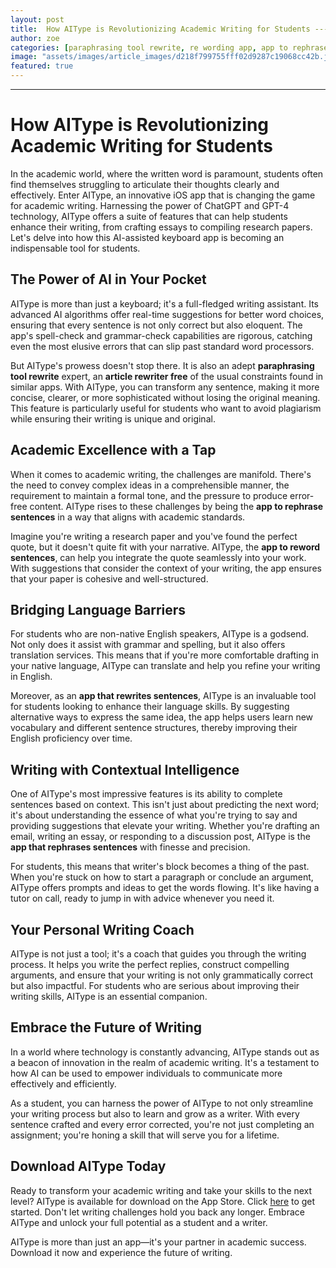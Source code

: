 ```yaml
---
layout: post
title:  How AIType is Revolutionizing Academic Writing for Students --- Illustrate how the app benefits students in academic writing tasks, from essays to research papers.
author: zoe
categories: [paraphrasing tool rewrite, re wording app, app to rephrase sentences, article rewriter free, app to reword sentences, app that rewrites sentences, app that rephrases sentences]
image: "assets/images/article_images/d218f799755fff02d9287c19068cc42b.jpg"
featured: true
---
```


---

# How AIType is Revolutionizing Academic Writing for Students

In the academic world, where the written word is paramount, students often find themselves struggling to articulate their thoughts clearly and effectively. Enter AIType, an innovative iOS app that is changing the game for academic writing. Harnessing the power of ChatGPT and GPT-4 technology, AIType offers a suite of features that can help students enhance their writing, from crafting essays to compiling research papers. Let's delve into how this AI-assisted keyboard app is becoming an indispensable tool for students.

## The Power of AI in Your Pocket

AIType is more than just a keyboard; it's a full-fledged writing assistant. Its advanced AI algorithms offer real-time suggestions for better word choices, ensuring that every sentence is not only correct but also eloquent. The app's spell-check and grammar-check capabilities are rigorous, catching even the most elusive errors that can slip past standard word processors.

But AIType's prowess doesn't stop there. It is also an adept **paraphrasing tool rewrite** expert, an **article rewriter free** of the usual constraints found in similar apps. With AIType, you can transform any sentence, making it more concise, clearer, or more sophisticated without losing the original meaning. This feature is particularly useful for students who want to avoid plagiarism while ensuring their writing is unique and original.

## Academic Excellence with a Tap

When it comes to academic writing, the challenges are manifold. There's the need to convey complex ideas in a comprehensible manner, the requirement to maintain a formal tone, and the pressure to produce error-free content. AIType rises to these challenges by being the **app to rephrase sentences** in a way that aligns with academic standards.

Imagine you're writing a research paper and you've found the perfect quote, but it doesn't quite fit with your narrative. AIType, the **app to reword sentences**, can help you integrate the quote seamlessly into your work. With suggestions that consider the context of your writing, the app ensures that your paper is cohesive and well-structured.

## Bridging Language Barriers

For students who are non-native English speakers, AIType is a godsend. Not only does it assist with grammar and spelling, but it also offers translation services. This means that if you're more comfortable drafting in your native language, AIType can translate and help you refine your writing in English.

Moreover, as an **app that rewrites sentences**, AIType is an invaluable tool for students looking to enhance their language skills. By suggesting alternative ways to express the same idea, the app helps users learn new vocabulary and different sentence structures, thereby improving their English proficiency over time.

## Writing with Contextual Intelligence

One of AIType's most impressive features is its ability to complete sentences based on context. This isn't just about predicting the next word; it's about understanding the essence of what you're trying to say and providing suggestions that elevate your writing. Whether you're drafting an email, writing an essay, or responding to a discussion post, AIType is the **app that rephrases sentences** with finesse and precision.

For students, this means that writer's block becomes a thing of the past. When you're stuck on how to start a paragraph or conclude an argument, AIType offers prompts and ideas to get the words flowing. It's like having a tutor on call, ready to jump in with advice whenever you need it.

## Your Personal Writing Coach

AIType is not just a tool; it's a coach that guides you through the writing process. It helps you write the perfect replies, construct compelling arguments, and ensure that your writing is not only grammatically correct but also impactful. For students who are serious about improving their writing skills, AIType is an essential companion.

## Embrace the Future of Writing

In a world where technology is constantly advancing, AIType stands out as a beacon of innovation in the realm of academic writing. It's a testament to how AI can be used to empower individuals to communicate more effectively and efficiently.

As a student, you can harness the power of AIType to not only streamline your writing process but also to learn and grow as a writer. With every sentence crafted and every error corrected, you're not just completing an assignment; you're honing a skill that will serve you for a lifetime.

## Download AIType Today

Ready to transform your academic writing and take your skills to the next level? AIType is available for download on the App Store. Click [here](https://apps.apple.com/us/app/aitype-grammar-check-keyboard/id6469163944) to get started. Don't let writing challenges hold you back any longer. Embrace AIType and unlock your full potential as a student and a writer.

AIType is more than just an app—it's your partner in academic success. Download it now and experience the future of writing.